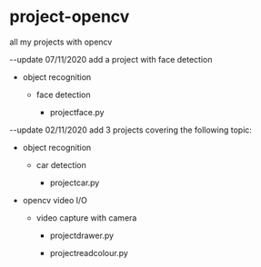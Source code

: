 # project-opencv
all my projects with opencv

--update 07/11/2020
add a project with face detection
  - object recognition

    - face detection

      - projectface.py

--update 02/11/2020
add 3 projects covering the following topic:

  - object recognition
  
    - car detection
    
      - projectcar.py

   
      
  - opencv video I/O
  
    - video capture with camera
    
      - projectdrawer.py
      
      - projectreadcolour.py
